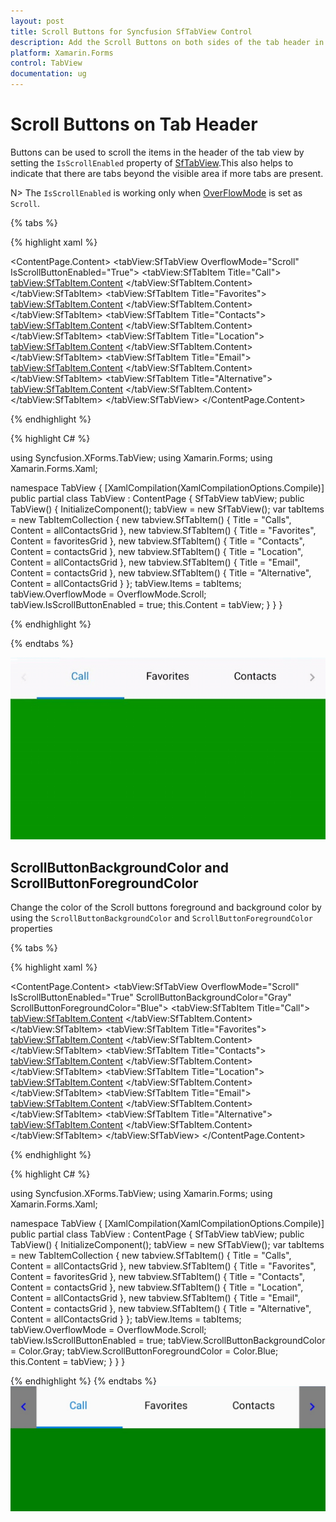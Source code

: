 ```yaml
---
layout: post
title: Scroll Buttons for Syncfusion SfTabView Control
description: Add the Scroll Buttons on both sides of the tab header in Syncfusion TabView control for Xamarin.Forms platform
platform: Xamarin.Forms
control: TabView
documentation: ug
---
```


# Scroll Buttons on Tab Header

Buttons can be used to scroll the items in the header of the tab view by setting the `IsScrollEnabled` property of [SfTabView](https://help.syncfusion.com/cr/xamarin/Syncfusion.SfTabView.XForms~Syncfusion.XForms.TabView.SfTabView.html).This also helps to indicate that there are tabs beyond the visible area if more tabs are present.

N> The `IsScrollEnabled` is working only when [OverFlowMode](https://help.syncfusion.com/cr/xamarin/Syncfusion.SfTabView.XForms~Syncfusion.XForms.TabView.SfTabView~OverflowMode.html) is set as `Scroll`.

{% tabs %}

{% highlight xaml %}

<ContentPage xmlns="http://xamarin.com/schemas/2014/forms"
             xmlns:x="http://schemas.microsoft.com/winfx/2009/xaml"
             xmlns:tabView="clr-namespace:Syncfusion.XForms.TabView;assembly=Syncfusion.SfTabView.XForms"
             x:Class="TabView.TabView">
    <ContentPage.Content>
       <tabView:SfTabView OverflowMode="Scroll" 
                          IsScrollButtonEnabled="True">
                <tabView:SfTabItem Title="Call">
                    <tabView:SfTabItem.Content>
                        <Grid BackgroundColor="Green"/>
                    </tabView:SfTabItem.Content>
                </tabView:SfTabItem>
                <tabView:SfTabItem Title="Favorites">
                    <tabView:SfTabItem.Content>
                        <Grid BackgroundColor="Green"/>
                    </tabView:SfTabItem.Content>
                </tabView:SfTabItem>
                <tabView:SfTabItem Title="Contacts">
                    <tabView:SfTabItem.Content>
                        <Grid BackgroundColor="Blue" />
                    </tabView:SfTabItem.Content>
                </tabView:SfTabItem>
                <tabView:SfTabItem Title="Location">
                    <tabView:SfTabItem.Content>
                        <Grid BackgroundColor="Pink" />
                    </tabView:SfTabItem.Content>
                </tabView:SfTabItem>
                <tabView:SfTabItem Title="Email">
                    <tabView:SfTabItem.Content>
                        <Grid BackgroundColor="Navy"/>
                    </tabView:SfTabItem.Content>
                </tabView:SfTabItem>
                <tabView:SfTabItem Title="Alternative">
                    <tabView:SfTabItem.Content>
                        <Grid BackgroundColor="Blue"/>
                    </tabView:SfTabItem.Content>
                </tabView:SfTabItem>
            </tabView:SfTabView>
    </ContentPage.Content>
</ContentPage>
			
{% endhighlight %}

{% highlight C# %}

using Syncfusion.XForms.TabView;
using Xamarin.Forms;
using Xamarin.Forms.Xaml;

namespace TabView
{
    [XamlCompilation(XamlCompilationOptions.Compile)]
    public partial class TabView : ContentPage
    {
        SfTabView tabView;
        public TabView()
        {
            InitializeComponent();
            tabView = new SfTabView();
            var tabItems = new TabItemCollection
            {
               new tabview.SfTabItem()
                {
                Title = "Calls",
                Content = allContactsGrid
                },
                new tabview.SfTabItem()
                {
                    Title = "Favorites",
                    Content = favoritesGrid
                },
                new tabview.SfTabItem()
                {
                    Title = "Contacts",
                    Content = contactsGrid
                },
                new tabview.SfTabItem()
                {
                    Title = "Location",
                    Content = allContactsGrid
                },
                new tabview.SfTabItem()
                {
                    Title = "Email",
                    Content = contactsGrid
                },
                new tabview.SfTabItem()
                {
                    Title = "Alternative",
                    Content = allContactsGrid
                }
            };
            tabView.Items = tabItems;
            tabView.OverflowMode = OverflowMode.Scroll;
            tabView.IsScrollButtonEnabled = true;
            this.Content = tabView;
        }
    }
}
			
{% endhighlight %}

{% endtabs %}

![Scroll Button Header](images/ScrollButton-Header/TabViewScroll.gif)

## ScrollButtonBackgroundColor and ScrollButtonForegroundColor

Change the color of the Scroll buttons foreground and background color by using the `ScrollButtonBackgroundColor` and `ScrollButtonForegroundColor` properties

{% tabs %}

{% highlight xaml %}

<ContentPage xmlns="http://xamarin.com/schemas/2014/forms"
             xmlns:x="http://schemas.microsoft.com/winfx/2009/xaml"
             xmlns:tabView="clr-namespace:Syncfusion.XForms.TabView;assembly=Syncfusion.SfTabView.XForms"
             x:Class="TabView.TabView">
    <ContentPage.Content>
       <tabView:SfTabView OverflowMode="Scroll"   
                          IsScrollButtonEnabled="True"
                          ScrollButtonBackgroundColor="Gray" ScrollButtonForegroundColor="Blue">
                <tabView:SfTabItem Title="Call">
                    <tabView:SfTabItem.Content>
                        <Grid BackgroundColor="Green"/>
                    </tabView:SfTabItem.Content>
                </tabView:SfTabItem>
                <tabView:SfTabItem Title="Favorites">
                    <tabView:SfTabItem.Content>
                        <Grid BackgroundColor="Green" />
                    </tabView:SfTabItem.Content>
                </tabView:SfTabItem>
                <tabView:SfTabItem Title="Contacts">
                    <tabView:SfTabItem.Content>
                        <Grid BackgroundColor="Blue" />
                    </tabView:SfTabItem.Content>
                </tabView:SfTabItem>
                <tabView:SfTabItem Title="Location">
                    <tabView:SfTabItem.Content>
                        <Grid BackgroundColor="Pink"  />
                    </tabView:SfTabItem.Content>
                </tabView:SfTabItem>
                <tabView:SfTabItem Title="Email">
                    <tabView:SfTabItem.Content>
                        <Grid BackgroundColor="Navy"  />
                    </tabView:SfTabItem.Content>
                </tabView:SfTabItem>
                <tabView:SfTabItem Title="Alternative">
                    <tabView:SfTabItem.Content>
                        <Grid BackgroundColor="Blue"  />
                    </tabView:SfTabItem.Content>
                </tabView:SfTabItem>
            </tabView:SfTabView>
    </ContentPage.Content>
</ContentPage>

{% endhighlight %}

{% highlight C# %}

using Syncfusion.XForms.TabView;
using Xamarin.Forms;
using Xamarin.Forms.Xaml;

namespace TabView
{
    [XamlCompilation(XamlCompilationOptions.Compile)]
    public partial class TabView : ContentPage
    {
        SfTabView tabView;
        public TabView()
        {
            InitializeComponent();
            tabView = new SfTabView();
            var tabItems = new TabItemCollection
            {
               new tabview.SfTabItem()
                {
                Title = "Calls",
                Content = allContactsGrid
                },
                new tabview.SfTabItem()
                {
                    Title = "Favorites",
                    Content = favoritesGrid
                },
                new tabview.SfTabItem()
                {
                    Title = "Contacts",
                    Content = contactsGrid
                },
                new tabview.SfTabItem()
                {
                    Title = "Location",
                    Content = allContactsGrid
                },
                new tabview.SfTabItem()
                {
                    Title = "Email",
                    Content = contactsGrid
                },
                new tabview.SfTabItem()
                {
                    Title = "Alternative",
                    Content = allContactsGrid
                }
            };
            tabView.Items = tabItems;
            tabView.OverflowMode = OverflowMode.Scroll;
            tabView.IsScrollButtonEnabled = true;
            tabView.ScrollButtonBackgroundColor = Color.Gray;
            tabView.ScrollButtonForegroundColor = Color.Blue;
            this.Content = tabView;
        }
    }
}
	
{% endhighlight %}
{% endtabs %}
![ScrollButtonBackground-ScrollButtonForeground](images/ScrollButton-Header/ScrollButtonBackground-ScrollButtonForeground.jpg)
